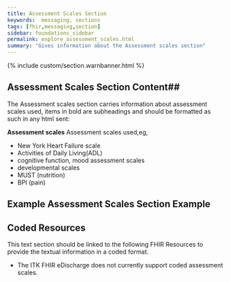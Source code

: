 ```yaml
---
title: Assessment Scales Section
keywords:  messaging, sections
tags: [fhir,messaging,section]
sidebar: foundations_sidebar
permalink: explore_assessment_scales.html
summary: "Gives information about the Assessment scales section"
---
```


{% include custom/section.warnbanner.html %}

## Assessment Scales Section Content##
The Assessment scales section carries information about assessment scales used, items in bold are subheadings and should be formatted as such in any html sent:

**Assessment scales** Assessment scales used,eg,

- New York Heart Failure scale
- Activities of Daily Living(ADL)
- cognitive function, mood assessment scales
- developmental scales
- MUST (nutrition)
- BPI (pain)



## Example Assessment Scales Section Example ##

<script src="https://gist.github.com/IOPS-DEV/661246335c1771029116eda10ec1f54b.js"></script>

## Coded Resources ##

This text section should be linked to the following FHIR Resources to provide the textual information in a coded format.

- The ITK FHIR eDischarge does not currently support coded assessment scales.






